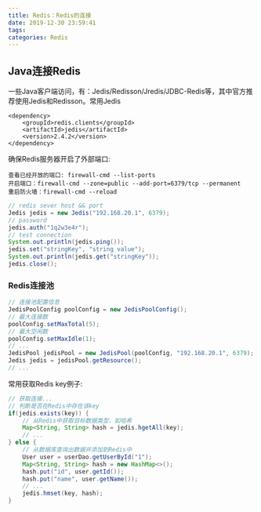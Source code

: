 ```yaml
---
title: Redis：Redis的连接
date: 2019-12-30 23:59:41
tags:
categories: Redis
---
```

## Java连接Redis
一些Java客户端访问，有：Jedis/Redisson/Jredis/JDBC-Redis等，其中官方推荐使用Jedis和Redisson。常用Jedis

    <dependency>
        <groupId>redis.clients</groupId>
        <artifactId>jedis</artifactId>
        <version>2.4.2</version>
    </dependency>
确保Redis服务器开启了外部端口:

    查看已经开放的端口: firewall-cmd --list-ports
    开启端口：firewall-cmd --zone=public --add-port=6379/tcp --permanent
    重启防火墙：firewall-cmd --reload
``` java
// redis sever host && port
Jedis jedis = new Jedis("192.168.20.1", 6379);
// password
jedis.auth("1q2w3e4r");
// test connection
System.out.println(jedis.ping());
jedis.set("stringKey", "string value");
System.out.println(jedis.get("stringKey"));
jedis.close();
```
### Redis连接池
``` java
// 连接池配置信息
JedisPoolConfig poolConfig = new JedisPoolConfig();
// 最大连接数
poolConfig.setMaxTotal(5);
// 最大空闲数
poolConfig.setMaxIdle(1);
// ...
JedisPool jedisPool = new JedisPool(poolConfig, "192.168.20.1", 6379);
Jedis jedis = jedisPool.getResource();
// ...
```
常用获取Redis key例子:
``` java
// 获取连接...
// 判断是否在Redis中存在该key
if(jedis.exists(key)) {
    // 从Redis中获取目标数据类型，如哈希
    Map<String, String> hash = jedis.hgetAll(key);
    // ...
} else {
    // 从数据库查询出数据并添加到Redis中
    User user = userDao.getUserById("1");
    Map<String, String> hash = new HashMap<>();
    hash.put("id", user.getId());
    hash.put("name", user.getName());
    // ...
    jedis.hmset(key, hash);
}
```